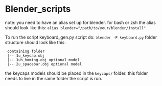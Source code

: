 # Blender_scripts

note: you need to have an alias set up for blender.
for bash or zsh the alias should look like this:
`alias blender="/path/to/your/blender/install"`

To run the script keyboard_gen.py script do:
`blender -P keyboard.py`
folder structure should look like this:

```text
 containing folder
 |-- 1u_keycap.obj
 |-- 1uh_homing.obj optional model
 |-- 2u_spacebar.obj optional model
```

the keycaps models should be placed in the `keycaps/` folder.
this folder needs to live in the same folder the script is run.
